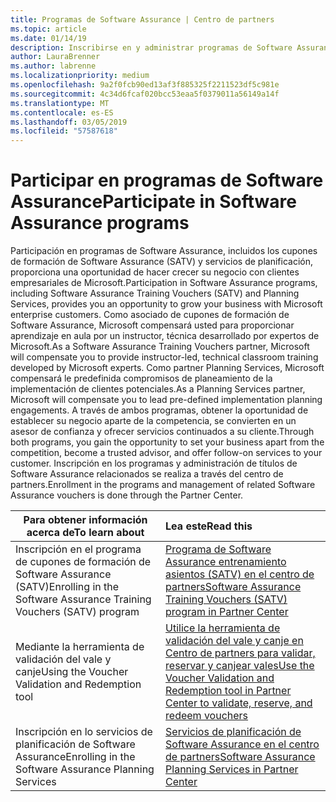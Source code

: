 ```yaml
---
title: Programas de Software Assurance | Centro de partners
ms.topic: article
ms.date: 01/14/19
description: Inscribirse en y administrar programas de Software Assurance en el centro de partners
author: LauraBrenner
ms.author: labrenne
ms.localizationpriority: medium
ms.openlocfilehash: 9a2f0fcb90ed13af3f885325f2211523df5c981e
ms.sourcegitcommit: 4c34d6fcaf020bcc53eaa5f0379011a56149a14f
ms.translationtype: MT
ms.contentlocale: es-ES
ms.lasthandoff: 03/05/2019
ms.locfileid: "57587618"
---
```

# <a name="participate-in-software-assurance-programs"></a><span data-ttu-id="4a2de-103">Participar en programas de Software Assurance</span><span class="sxs-lookup"><span data-stu-id="4a2de-103">Participate in Software Assurance programs</span></span>

<span data-ttu-id="4a2de-104">Participación en programas de Software Assurance, incluidos los cupones de formación de Software Assurance (SATV) y servicios de planificación, proporciona una oportunidad de hacer crecer su negocio con clientes empresariales de Microsoft.</span><span class="sxs-lookup"><span data-stu-id="4a2de-104">Participation in Software Assurance programs, including Software Assurance Training Vouchers (SATV) and Planning Services, provides you an opportunity to grow your business with Microsoft enterprise customers.</span></span> <span data-ttu-id="4a2de-105">Como asociado de cupones de formación de Software Assurance, Microsoft compensará usted para proporcionar aprendizaje en aula por un instructor, técnica desarrollado por expertos de Microsoft.</span><span class="sxs-lookup"><span data-stu-id="4a2de-105">As a Software Assurance Training Vouchers partner, Microsoft will compensate you to provide instructor-led, technical classroom training developed by Microsoft experts.</span></span> <span data-ttu-id="4a2de-106">Como partner Planning Services, Microsoft compensará le predefinida compromisos de planeamiento de la implementación de clientes potenciales.</span><span class="sxs-lookup"><span data-stu-id="4a2de-106">As a Planning Services partner, Microsoft will compensate you to lead pre-defined implementation planning engagements.</span></span> <span data-ttu-id="4a2de-107">A través de ambos programas, obtener la oportunidad de establecer su negocio aparte de la competencia, se convierten en un asesor de confianza y ofrecer servicios continuados a su cliente.</span><span class="sxs-lookup"><span data-stu-id="4a2de-107">Through both programs, you gain the opportunity to set your business apart from the competition, become a trusted advisor, and offer follow-on services to your customer.</span></span> <span data-ttu-id="4a2de-108">Inscripción en los programas y administración de títulos de Software Assurance relacionados se realiza a través del centro de partners.</span><span class="sxs-lookup"><span data-stu-id="4a2de-108">Enrollment in the programs and management of related Software Assurance vouchers is done through the Partner Center.</span></span>

|<span data-ttu-id="4a2de-109">**Para obtener información acerca de**</span><span class="sxs-lookup"><span data-stu-id="4a2de-109">**To learn about**</span></span>   |<span data-ttu-id="4a2de-110">**Lea este**</span><span class="sxs-lookup"><span data-stu-id="4a2de-110">**Read this**</span></span>   |
|--------------------------|:------------------|
|<span data-ttu-id="4a2de-111">Inscripción en el programa de cupones de formación de Software Assurance (SATV)</span><span class="sxs-lookup"><span data-stu-id="4a2de-111">Enrolling in the Software Assurance Training Vouchers (SATV) program</span></span>|[<span data-ttu-id="4a2de-112">Programa de Software Assurance entrenamiento asientos (SATV) en el centro de partners</span><span class="sxs-lookup"><span data-stu-id="4a2de-112">Software Assurance Training Vouchers (SATV) program in Partner Center</span></span>](software-assurance-satv.md)|
|<span data-ttu-id="4a2de-113">Mediante la herramienta de validación del vale y canje</span><span class="sxs-lookup"><span data-stu-id="4a2de-113">Using the Voucher Validation and Redemption tool</span></span>|[<span data-ttu-id="4a2de-114">Utilice la herramienta de validación del vale y canje en Centro de partners para validar, reservar y canjear vales</span><span class="sxs-lookup"><span data-stu-id="4a2de-114">Use the Voucher Validation and Redemption tool in Partner Center to validate, reserve, and redeem vouchers</span></span>](voucher-validation-tool.md)|
|<span data-ttu-id="4a2de-115">Inscripción en lo servicios de planificación de Software Assurance</span><span class="sxs-lookup"><span data-stu-id="4a2de-115">Enrolling in the Software Assurance Planning Services</span></span>|[<span data-ttu-id="4a2de-116">Servicios de planificación de Software Assurance en el centro de partners</span><span class="sxs-lookup"><span data-stu-id="4a2de-116">Software Assurance Planning Services in Partner Center</span></span>](software-assurance-dps.md) 


